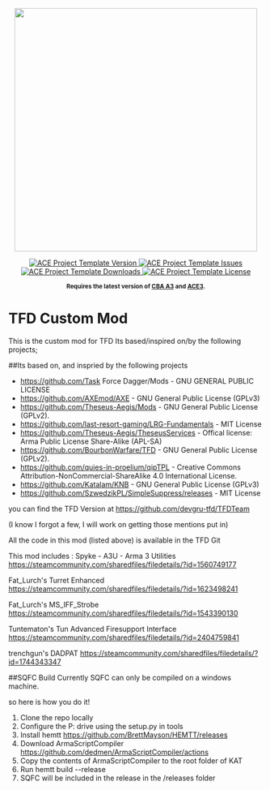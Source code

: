 <p align="center">
    <img src="art/Asset 1@2048x.png" width="480">
</p>

<p align="center">
    <a href="https://github.com/devgru-tfd/TFDTeam/releases/latest">
        <img src="https://img.shields.io/badge/Version-1.0.1-blue.svg?style=flat-square" alt="ACE Project Template Version">
    </a>
    <a href="https://github.com/devgru-tfd/TFDTeam/issues">
        <img src="https://img.shields.io/github/issues-raw/YonVclaw/Mod_Template.svg?style=flat-square&label=Issues" alt="ACE Project Template Issues">
    </a>
    <a href="https://github.com/devgru-tfd/TFDTeam/releases">
        <img src="https://img.shields.io/github/downloads/YonVclaw/Mod_Template/total.svg?style=flat-square&label=Downloads" alt="ACE Project Template Downloads">
    </a>
    <a href="https://github.com/devgru-tfd/TFDTeam/blob/master/LICENSE">
        <img src="https://img.shields.io/badge/License-MIT-red.svg?style=flat-square" alt="ACE Project Template License">
    </a>
</p>

<p align="center">
    <sup><strong>Requires the latest version of <a href="https://github.com/CBATeam/CBA_A3/releases">CBA A3</a> and <a href="https://github.com/acemod/ACE3/releases">ACE3</a>.<br/></strong></sup>
</p>

# TFD Custom Mod


This is the custom mod for TFD
Its based/inspired on/by the following projects;

##Its based on, and inspried by the following projects
- https://github.com/Task Force Dagger/Mods  -  GNU GENERAL PUBLIC LICENSE
- https://github.com/AXEmod/AXE - GNU General Public License (GPLv3)
- https://github.com/Theseus-Aegis/Mods - GNU General Public License (GPLv2).
- https://github.com/last-resort-gaming/LRG-Fundamentals - MIT License
- https://github.com/Theseus-Aegis/TheseusServices - Offical license: Arma Public License Share-Alike (APL-SA)
- https://github.com/BourbonWarfare/TFD - GNU General Public License (GPLv2).
- https://github.com/quies-in-proelium/qipTPL - Creative Commons Attribution-NonCommercial-ShareAlike 4.0 International License.
- https://github.com/Katalam/KNB - GNU General Public License (GPLv3)
- https://github.com/SzwedzikPL/SimpleSuppress/releases - MIT License


you can find the TFD Version at https://github.com/devgru-tfd/TFDTeam

(I know I forgot a few, I will work on getting those mentions put in)

All the code in this mod (listed above) is available in the TFD Git

This mod includes :
Spyke - A3U - Arma 3 Utilities
https://steamcommunity.com/sharedfiles/filedetails/?id=1560749177

Fat_Lurch's Turret Enhanced
https://steamcommunity.com/sharedfiles/filedetails/?id=1623498241

Fat_Lurch's MS_IFF_Strobe
https://steamcommunity.com/sharedfiles/filedetails/?id=1543390130

Tuntematon's Tun Advanced Firesupport Interface
https://steamcommunity.com/sharedfiles/filedetails/?id=2404759841

trenchgun's DADPAT
https://steamcommunity.com/sharedfiles/filedetails/?id=1744343347




##SQFC Build
Currently SQFC can only be compiled on a windows machine.

so here is how you do it!

1. Clone the repo locally
2. Configure the P: drive using the setup.py in tools
3. Install hemtt https://github.com/BrettMayson/HEMTT/releases
4. Download ArmaScriptCompiler https://github.com/dedmen/ArmaScriptCompiler/actions
5. Copy the contents of ArmaScriptCompiler to the root folder of KAT
6. Run hemtt build --release
6. SQFC will be included in the release in the /releases folder